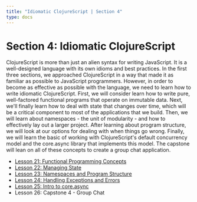 ```yaml
---
title: "Idiomatic ClojureScript | Section 4"
type: docs
---
```


# Section 4: Idiomatic ClojureScript

ClojureScript is more than just an alien syntax for writing JavaScript. It is a well-designed
language with its own idioms and best practices. In the first three sections, we approached
ClojureScript in a way that made it as familiar as possible to JavaScript programmers. However,
in order to become as effective as possible with the language, we need to learn how to write
idiomatic ClojureScript. First, we will consider learn how to write pure, well-factored functional
programs that operate on immutable data. Next, we'll finally learn how to deal with state that changes
over time, which will be a critical component to most of the applications that we build. Then, we will
learn about namespaces - the unit of modularity - and how to effectively lay out a larger project.
After learning about program structure, we will look at our options for dealing with when things go
wrong. Finally, we will learn the basic of working with ClojureScript's default concurrency model and
the core.async library that implements this model. The capstone will lean on all of these concepts to
create a group chat application.


- [Lesson 21: Functional Programming Concepts](/section-4/lesson-21-functional-programming-concepts/)
- [Lesson 22: Managing State](/section-4/lesson-22-managing-state/)
- [Lesson 23: Namespaces and Program Structure](/section-4/lesson-23-namespaces-and-program-structure/)
- [Lesson 24: Handling Exceptions and Errors](/section-4/lesson-24-handling-exceptions-and-errors/)
- [Lesson 25: Intro to core.async](/section-4/lesson-25-intro-to-core-async/)
- Lesson 26: Capstone 4 - Group Chat
